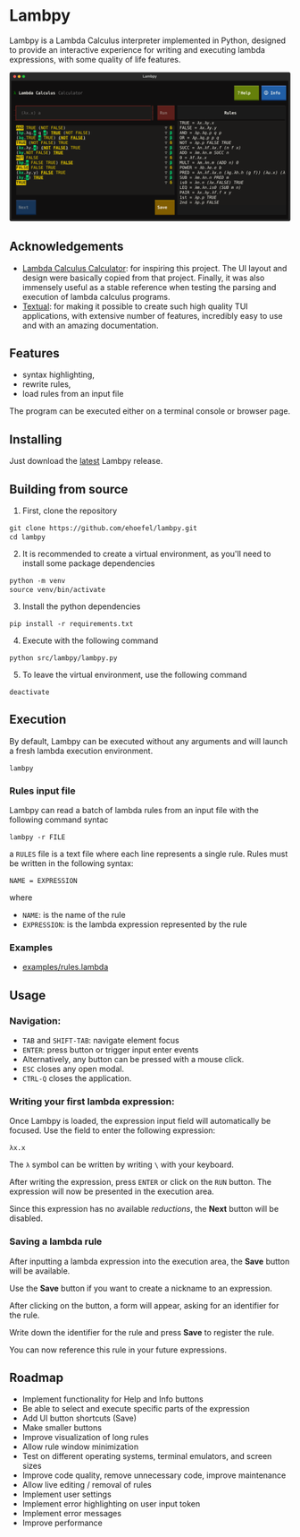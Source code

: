 
# Lambpy

Lambpy is a Lambda Calculus interpreter implemented in Python, designed to
provide an interactive experience for writing and executing lambda
expressions, with some quality of life features.

![](docs/screenshots/3.svg)

## Acknowledgements

 - [Lambda Calculus Calculator](https://lambdacalc.io/): for inspiring this
 project. The UI layout and design were basically copied from that project.
 Finally, it was also immensely useful as a stable reference when testing the
 parsing and execution of lambda calculus programs.
 - [Textual](https://textual.textualize.io/): for making it possible to create
 such high quality TUI applications, with extensive number of features,
 incredibly easy to use and with an amazing documentation.

## Features

- syntax highlighting,
- rewrite rules,
- load rules from an input file

The program can be executed either on a terminal console or browser page.


## Installing

Just download the
[latest](https://github.com/ehoefel/lambpy/releases/tag/v1.0-beta)
Lambpy release.

## Building from source

1. First, clone the repository

```
git clone https://github.com/ehoefel/lambpy.git
cd lambpy
```
2. It is recommended to create a virtual environment, as you'll need to install
   some package dependencies

```
python -m venv
source venv/bin/activate
```

3. Install the python dependencies

```
pip install -r requirements.txt
```

4. Execute with the following command
```
python src/lambpy/lambpy.py
```

5. To leave the virtual environment, use the following command

```
deactivate
```

## Execution

By default, Lambpy can be executed without any arguments and will launch a
fresh lambda execution environment.

```
lambpy
```

### Rules input file

Lambpy can read a batch of lambda rules from an input file with the following
command syntac

```
lambpy -r FILE
```

a `RULES` file is a text file where each line represents a single rule.
Rules must be written in the following syntax:

```
NAME = EXPRESSION
```

where
- `NAME`: is the name of the rule
- `EXPRESSION`: is the lambda expression represented by the rule

### Examples

- [examples/rules.lambda](https://github.com/ehoefel/lambpy/blob/main/examples/rules.lambda)


## Usage

### Navigation:

- `TAB` and `SHIFT-TAB`: navigate element focus
- `ENTER`: press button or trigger input enter events
- Alternatively, any button can be pressed with a mouse click.
- `ESC` closes any open modal.
- `CTRL-Q` closes the application.

### Writing your first lambda expression:

Once Lambpy is loaded, the expression input field will automatically be focused.
Use the field to enter the following expression:

```
λx.x
```
The `λ` symbol can be written by writing `\` with your keyboard.

After writing the expression, press `ENTER` or click on the `RUN` button.
The expression will now be presented in the execution area.

Since this expression has no available *reductions*, the **Next** button
will be disabled.

### Saving a lambda rule

After inputting a lambda expression into the execution area, the **Save** button
will be available.

Use the **Save** button if you want to create a nickname to an expression.

After clicking on the button, a form will appear, asking for an identifier for
the rule.

Write down the identifier for the rule and press **Save** to register the rule.

You can now reference this rule in your future expressions.


## Roadmap

- Implement functionality for Help and Info buttons
- Be able to select and execute specific parts of the expression
- Add UI button shortcuts (Save)
- Make smaller buttons
- Improve visualization of long rules
- Allow rule window minimization
- Test on different operating systems, terminal emulators, and screen sizes
- Improve code quality, remove unnecessary code, improve maintenance
- Allow live editing / removal of rules
- Implement user settings
- Implement error highlighting on user input token
- Implement error messages
- Improve performance

